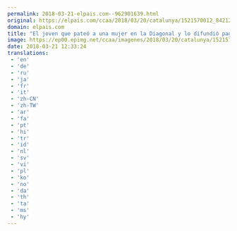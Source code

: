 ```yaml
---
permalink: 2018-03-21-elpais.com--962901639.html
original: https://elpais.com/ccaa/2018/03/20/catalunya/1521570012_842123.html#?ref=rss&format=simple&link=link
domain: elpais.com
title: "El joven que pateó a una mujer en la Diagonal y lo difundió paga 60.000 euros"
image: https://ep00.epimg.net/ccaa/imagenes/2018/03/20/catalunya/1521570012_842123_1521571605_rrss_normal.jpg
date: 2018-03-21 12:33:24
translations: 
 - 'en'
 - 'de'
 - 'ru'
 - 'ja'
 - 'fr'
 - 'it'
 - 'zh-CN'
 - 'zh-TW'
 - 'ar'
 - 'fa'
 - 'pt'
 - 'hi'
 - 'tr'
 - 'id'
 - 'nl'
 - 'sv'
 - 'vi'
 - 'pl'
 - 'ko'
 - 'no'
 - 'da'
 - 'th'
 - 'ta'
 - 'ms'
 - 'hy'
---
```


